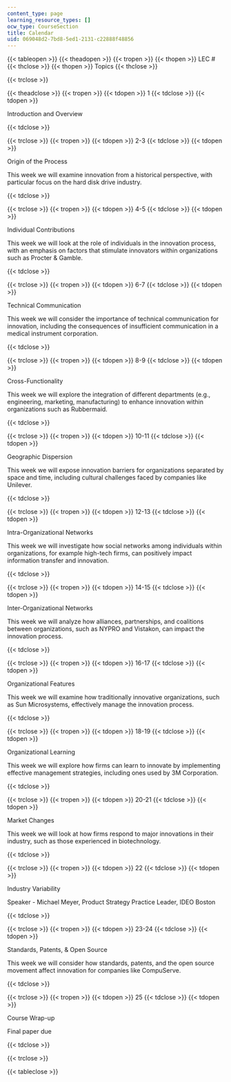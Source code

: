 ```yaml
---
content_type: page
learning_resource_types: []
ocw_type: CourseSection
title: Calendar
uid: 069048d2-7bd8-5ed1-2131-c22888f48856
---
```


{{< tableopen >}}
{{< theadopen >}}
{{< tropen >}}
{{< thopen >}}
LEC #
{{< thclose >}}
{{< thopen >}}
Topics
{{< thclose >}}

{{< trclose >}}

{{< theadclose >}}
{{< tropen >}}
{{< tdopen >}}
1
{{< tdclose >}}
{{< tdopen >}}


Introduction and Overview


{{< tdclose >}}

{{< trclose >}}
{{< tropen >}}
{{< tdopen >}}
2-3
{{< tdclose >}}
{{< tdopen >}}


Origin of the Process

This week we will examine innovation from a historical perspective, with particular focus on the hard disk drive industry.


{{< tdclose >}}

{{< trclose >}}
{{< tropen >}}
{{< tdopen >}}
4-5
{{< tdclose >}}
{{< tdopen >}}


Individual Contributions

This week we will look at the role of individuals in the innovation process, with an emphasis on factors that stimulate innovators within organizations such as Procter & Gamble.


{{< tdclose >}}

{{< trclose >}}
{{< tropen >}}
{{< tdopen >}}
6-7
{{< tdclose >}}
{{< tdopen >}}


Technical Communication

This week we will consider the importance of technical communication for innovation, including the consequences of insufficient communication in a medical instrument corporation.


{{< tdclose >}}

{{< trclose >}}
{{< tropen >}}
{{< tdopen >}}
8-9
{{< tdclose >}}
{{< tdopen >}}


Cross-Functionality

This week we will explore the integration of different departments (e.g., engineering, marketing, manufacturing) to enhance innovation within organizations such as Rubbermaid.


{{< tdclose >}}

{{< trclose >}}
{{< tropen >}}
{{< tdopen >}}
10-11
{{< tdclose >}}
{{< tdopen >}}


Geographic Dispersion

This week we will expose innovation barriers for organizations separated by space and time, including cultural challenges faced by companies like Unilever.


{{< tdclose >}}

{{< trclose >}}
{{< tropen >}}
{{< tdopen >}}
12-13
{{< tdclose >}}
{{< tdopen >}}


Intra-Organizational Networks

This week we will investigate how social networks among individuals within organizations, for example high-tech firms, can positively impact information transfer and innovation.


{{< tdclose >}}

{{< trclose >}}
{{< tropen >}}
{{< tdopen >}}
14-15
{{< tdclose >}}
{{< tdopen >}}


Inter-Organizational Networks

This week we will analyze how alliances, partnerships, and coalitions between organizations, such as NYPRO and Vistakon, can impact the innovation process.


{{< tdclose >}}

{{< trclose >}}
{{< tropen >}}
{{< tdopen >}}
16-17
{{< tdclose >}}
{{< tdopen >}}


Organizational Features

This week we will examine how traditionally innovative organizations, such as Sun Microsystems, effectively manage the innovation process.


{{< tdclose >}}

{{< trclose >}}
{{< tropen >}}
{{< tdopen >}}
18-19
{{< tdclose >}}
{{< tdopen >}}


Organizational Learning

This week we will explore how firms can learn to innovate by implementing effective management strategies, including ones used by 3M Corporation.


{{< tdclose >}}

{{< trclose >}}
{{< tropen >}}
{{< tdopen >}}
20-21
{{< tdclose >}}
{{< tdopen >}}


Market Changes

This week we will look at how firms respond to major innovations in their industry, such as those experienced in biotechnology.


{{< tdclose >}}

{{< trclose >}}
{{< tropen >}}
{{< tdopen >}}
22
{{< tdclose >}}
{{< tdopen >}}


Industry Variability

Speaker - Michael Meyer, Product Strategy Practice Leader, IDEO Boston


{{< tdclose >}}

{{< trclose >}}
{{< tropen >}}
{{< tdopen >}}
23-24
{{< tdclose >}}
{{< tdopen >}}


Standards, Patents, & Open Source

This week we will consider how standards, patents, and the open source movement affect innovation for companies like CompuServe.


{{< tdclose >}}

{{< trclose >}}
{{< tropen >}}
{{< tdopen >}}
25
{{< tdclose >}}
{{< tdopen >}}


Course Wrap-up

Final paper due


{{< tdclose >}}

{{< trclose >}}

{{< tableclose >}}